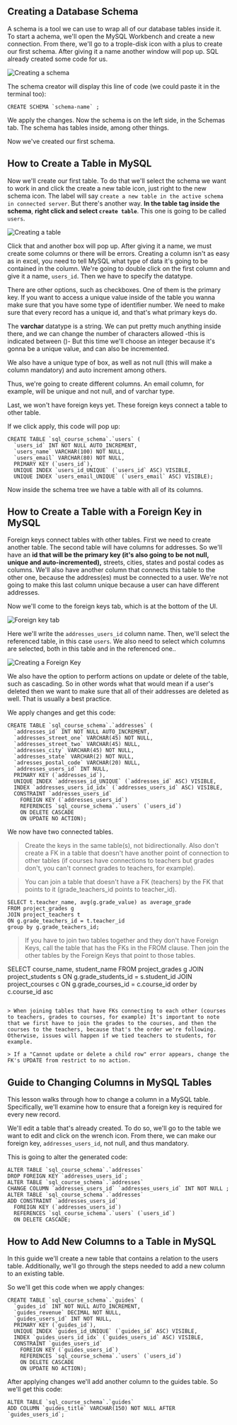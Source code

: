 ## Creating a Database Schema

A schema is a tool we can use to wrap all of our database tables inside it. To start a achema, we'll open the MySQL Workbench and create a new connection. From there, we'll go to a trople-disk icon with a plus to create our first schema. After giving it a name another window will pop up. SQL already created some code for us.

![Creating a schema](https://github.com/nlarrea/DevCamp/raw/main/02-full-stack/module_09-sql/images/steps/01_create_schema.jpg)

The schema creator will display this line of code (we could paste it in the terminal too):

```
CREATE SCHEMA `schema-name` ;
```

We apply the changes. Now the schema is on the left side, in the Schemas tab. The schema has tables inside, among other things.

Now we've created our first schema.

## How to Create a Table in MySQL

Now we'll create our first table. To do that we'll select the schema we want to work in and click the create a new table icon, just right to the new schema icon. The label will say ``create a new table in the active schema in connected server``. But there's another way. **In the table tag inside the schema**, **right click and select ``create table``**. This one is going to be called ``users``.

![Creating a table](https://github.com/nlarrea/DevCamp/raw/main/02-full-stack/module_09-sql/images/steps/02_create_table.jpg)

Click that and another box will pop up. After giving it a name, we must create some columns or there will be errors. Creating a column isn't as easy as in excel, you need to tell MySQL what type of data it's going to be contained in the column. We're going to double click on the first column and give it a name, ``users_id``. Then we have to specify the datatype.

There are other options, such as checkboxes. One of them is the primary key. If you want to access a unique value inside of the table you wanna make sure that you have some type of identifier number. We need to make sure that every record has a unique id, and that's what primary keys do.

The **varchar** datatype is a string. We can put pretty much anything inside there, and we can change the number of characters allowed -this is indicated between ()- But this time we'll choose an integer because it's gonna be a unique value, and can also be incremented.

We also have a unique type of box, as well as not null (this will make a column mandatory) and auto increment among others.

Thus, we're going to create different columns. An email column, for example, will be unique and not null, and of varchar type.

Last, we won't have foreign keys yet. These foreign keys connect a table to other table.

If we click apply, this code will pop up:

```
CREATE TABLE `sql_course_schema`.`users` (
  `users_id` INT NOT NULL AUTO_INCREMENT,
  `users_name` VARCHAR(100) NOT NULL,
  `users_email` VARCHAR(80) NOT NULL,
  PRIMARY KEY (`users_id`),
  UNIQUE INDEX `users_id_UNIQUE` (`users_id` ASC) VISIBLE,
  UNIQUE INDEX `users_email_UNIQUE` (`users_email` ASC) VISIBLE);
```

Now inside the schema tree we have a table with all of its columns.

## How to Create a Table with a Foreign Key in MySQL

Foreign keys connect tables with other tables. First we need to create another table. The second table will have columns for addresses. So we'll have an **id that will be the primary key (it's also going to be not null, unique and auto-incremented),** streets, cities, states and postal codes as columns. We'll also have another column that connects this table to the other one, because the address(es) must be connected to a user. We're not going to make this last column unique because a user can have different addresses.

Now we'll come to the foreign keys tab, which is at the bottom of the UI.

![Foreign key tab](https://github.com/nlarrea/DevCamp/raw/main/02-full-stack/module_09-sql/images/steps/03_create_table_with_foreign_key.jpg)

Here we'll write the ``addresses_users_id`` column name. Then, we'll select the referenced table, in this case ``users``. We also need to select which columns are selected, both in this table and in the referenced one..

![Creating a Foreign Key](https://github.com/nlarrea/DevCamp/raw/main/02-full-stack/module_09-sql/images/steps/04_create_table_with_foreign_key.jpg)

We also have the option to perform actions on update or delete of the table, such as cascading. So in other words what that would mean if a user's deleted then we want to make sure that all of their addresses are deleted as well. That is usually a best practice.

We apply changes and get this code:

```
CREATE TABLE `sql_course_schema`.`addresses` (
  `addresses_id` INT NOT NULL AUTO_INCREMENT,
  `addresses_street_one` VARCHAR(45) NOT NULL,
  `addresses_street_two` VARCHAR(45) NULL,
  `addresses_city` VARCHAR(45) NOT NULL,
  `addresses_state` VARCHAR(2) NOT NULL,
  `adresses_postal_code` VARCHAR(20) NULL,
  `addresses_users_id` INT NULL,
  PRIMARY KEY (`addresses_id`),
  UNIQUE INDEX `addresses_id_UNIQUE` (`addresses_id` ASC) VISIBLE,
  INDEX `addresses_users_id_idx` (`addresses_users_id` ASC) VISIBLE,
  CONSTRAINT `addresses_users_id`
    FOREIGN KEY (`addresses_users_id`)
    REFERENCES `sql_course_schema`.`users` (`users_id`)
    ON DELETE CASCADE
    ON UPDATE NO ACTION);
```

We now have two connected tables.

> Create the keys in the same table(s), not bidirectionally. Also don't create a FK in a table that doesn't have another point of connection to other tables (if courses have connections to teachers but grades don't, you can't connect grades to teachers, for example).

> You can join a table that doesn't have a FK (teachers) by the FK that points to it (grade_teachers_id points to teacher_id).

```
SELECT t.teacher_name, avg(g.grade_value) as average_grade
FROM project_grades g
JOIN project_teachers t 
ON g.grade_teachers_id = t.teacher_id
group by g.grade_teachers_id;
```

> If you have to join two tables together and they don't have Foreign Keys, call the table that has the FKs in the FROM clause. Then join the other tables by the Foreign Keys that point to those tables.

SELECT course_name, student_name
FROM project_grades g 
JOIN project_students s
ON g.grade_students_id = s.student_id
JOIN project_courses c 
ON g.grade_courses_id = c.course_id
order by c.course_id asc
```

> When joining tables that have FKs connecting to each other (courses to teachers, grades to courses, for example) It's important to note that we first have to join the grades to the courses, and then the courses to the teachers, because that's the order we're following. Otherwise, issues will happen if we tied teachers to students, for example.

> If a "Cannot update or delete a child row" error appears, change the FK's UPDATE from restrict to no action.

```


## Guide to Changing Columns in MySQL Tables

This lesson walks through how to change a column in a MySQL table. Specifically, we'll examine how to ensure that a foreign key is required for every new record.

We'll edit a table that's already created. To do so, we'll go to the table we want to edit and click on the wrench icon. From there, we can make our foreign key, ``addresses_users_id``, not null, and thus mandatory.

This is going to alter the generated code:

```
ALTER TABLE `sql_course_schema`.`addresses` 
DROP FOREIGN KEY `addresses_users_id`;
ALTER TABLE `sql_course_schema`.`addresses` 
CHANGE COLUMN `addresses_users_id` `addresses_users_id` INT NOT NULL ;
ALTER TABLE `sql_course_schema`.`addresses` 
ADD CONSTRAINT `addresses_users_id`
  FOREIGN KEY (`addresses_users_id`)
  REFERENCES `sql_course_schema`.`users` (`users_id`)
  ON DELETE CASCADE;
```

## How to Add New Columns to a Table in MySQL

In this guide we'll create a new table that contains a relation to the users table. Additionally, we'll go through the steps needed to add a new column to an existing table.

So we'll get this code when we apply changes:

```
CREATE TABLE `sql_course_schema`.`guides` (
  `guides_id` INT NOT NULL AUTO_INCREMENT,
  `guides_revenue` DECIMAL NOT NULL,
  `guides_users_id` INT NOT NULL,
  PRIMARY KEY (`guides_id`),
  UNIQUE INDEX `guides_id_UNIQUE` (`guides_id` ASC) VISIBLE,
  INDEX `guides_users_id_idx` (`guides_users_id` ASC) VISIBLE,
  CONSTRAINT `guides_users_id`
    FOREIGN KEY (`guides_users_id`)
    REFERENCES `sql_course_schema`.`users` (`users_id`)
    ON DELETE CASCADE
    ON UPDATE NO ACTION);
```

After applying changes we'll add another column to the guides table. So we'll get this code:

```
ALTER TABLE `sql_course_schema`.`guides` 
ADD COLUMN `guides_title` VARCHAR(150) NOT NULL AFTER `guides_users_id`;
```